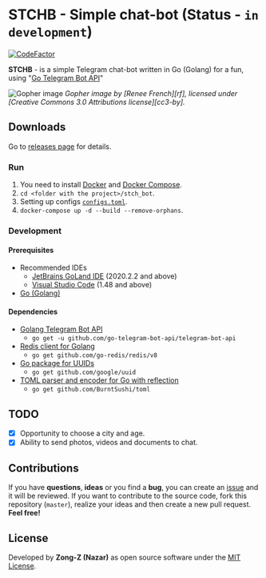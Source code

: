 # STCHB - Simple chat-bot (Status - `in development`)

[![CodeFactor](https://www.codefactor.io/repository/github/zong-z/stch_bot/badge)](https://www.codefactor.io/repository/github/zong-z/stch_bot)

**STCHB** - is a simple Telegram chat-bot written in Go (Golang) for a fun, using "[Go Telegram Bot API](https://github.com/go-telegram-bot-api/telegram-bot-api)"

![Gopher image](https://golang.org/doc/gopher/fiveyears.jpg)
*Gopher image by [Renee French][rf], licensed under [Creative Commons 3.0 Attributions license][cc3-by].*

## Downloads

Go to [releases page](https://github.com/Zong-Z/stch_bot/releases) for details.

### Run

1) You need to install [Docker](https://docs.docker.com/get-docker) and [Docker Compose](https://docs.docker.com/compose/install).
2) `cd <folder with the project>/stch_bot`.
3) Setting up configs [`configs.toml`](https://github.com/Zong-Z/stch_bot/blob/master/configs/configs.toml).
4) `docker-compose up -d --build --remove-orphans`.

### Development

#### Prerequisites

- Recommended IDEs
  - [JetBrains GoLand IDE](https://www.jetbrains.com/go) (2020.2.2 and above)
  - [Visual Studio Code](https://code.visualstudio.com) (1.48 and above)
- [Go (Golang)](https://golang.org/dl)

#### Dependencies

- [Golang Telegram Bot API](https://github.com/go-telegram-bot-api/telegram-bot-api)
  - `go get -u github.com/go-telegram-bot-api/telegram-bot-api`
- [Redis client for Golang](https://github.com/go-redis/redis)
  - `go get github.com/go-redis/redis/v8`
- [Go package for UUIDs](https://github.com/google/uuid)
  - `go get github.com/google/uuid`
- [TOML parser and encoder for Go with reflection](https://github.com/BurntSushi/toml)
  - `go get github.com/BurntSushi/toml`

## TODO

-[x] Opportunity to choose a city and age.
-[x] Ability to send photos, videos and documents to chat.

## Contributions

If you have **questions**, **ideas** or you find a **bug**, you can create an [issue](https://github.com/Zong-Z/stch_bot/issues) and it will be reviewed. If you want to contribute to the source code, fork this repository (`master`), realize your ideas and then create a new pull request. **Feel free!**

## License

Developed by **Zong-Z (Nazar)** as open source software under the [MIT License](https://github.com/Zong-Z/stch_bot/blob/master/LICENSE).
